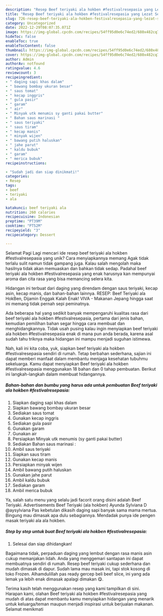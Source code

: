 ```yaml
---
description: "Resep Beef teriyaki ala hokben #festivalresepasia yang Lezat Sekali"
title: "Resep Beef teriyaki ala hokben #festivalresepasia yang Lezat Sekali"
slug: 726-resep-beef-teriyaki-ala-hokben-festivalresepasia-yang-lezat-sekali
category: Uncategorized
date: 2022-12-29T08:07:35.071Z
image: https://img-global.cpcdn.com/recipes/54ff95d0e6c74ed2/680x482cq70/beef-teriyaki-ala-hokben-festivalresepasia-foto-resep-utama.jpg
hideToc: false
enableToc: true
enableTocContent: false
thumbnail: https://img-global.cpcdn.com/recipes/54ff95d0e6c74ed2/680x482cq70/beef-teriyaki-ala-hokben-festivalresepasia-foto-resep-utama.jpg
cover: https://img-global.cpcdn.com/recipes/54ff95d0e6c74ed2/680x482cq70/beef-teriyaki-ala-hokben-festivalresepasia-foto-resep-utama.jpg
author: Admin
authorAv: notfound
ratingvalue: 4.6
reviewcount: 3
recipeingredient:
- " daging sapi khas dalam"
- " bawang bombay ukuran besar"
- " saus tomat"
- " kecap inggris"
- " gula pasir"
- " garam"
- " air"
- " Minyak utk menumis sy ganti pakai butter"
- " Bahan saus marinasi "
- " saus teriyaki"
- " saus tiram"
- " kecap manis"
- " minyak wijen"
- " bawang putih haluskan"
- " jahe parut"
- " kaldu bubuk"
- " garam"
- " merica bubuk"
recipeinstructions:

- "Sudah jadi dan siap dinikmati!"
categories:
- Resep
tags:
- beef
- teriyaki
- ala

katakunci: beef teriyaki ala 
nutrition: 260 calories
recipecuisine: Indonesian
preptime: "PT39M"
cooktime: "PT52M"
recipeyield: "3"
recipecategory: Dessert

---
```



Selamat Pagi Lagi mencari ide resep beef teriyaki ala hokben #festivalresepasia yang unik? Cara menyiapkannya memang Agak tidak terlalu sulit namun tidak gampang juga. Kalau salah mengolah maka hasilnya tidak akan memuaskan dan bahkan tidak sedap. Padahal beef teriyaki ala hokben #festivalresepasia yang enak harusnya kan mempunyai aroma dan cita rasa yang bisa memancing selera kita.


Hidangan ini terbuat dari daging yang direndam dengan saus teriyaki, kecap asin, kecap manis, dan bahan-bahan lainnya. RESEP: Beef Teriyaki ala HokBen, Dijamin Enggak Kalah Enak! VIVA - Makanan Jepang hingga saat ini memang tidak pernah sepi peminatnya.

Ada beberapa hal yang sedikit banyak mempengaruhi kualitas rasa dari beef teriyaki ala hokben #festivalresepasia, pertama dari jenis bahan, kemudian pemilihan bahan segar hingga cara membuat dan menghidangkannya. Tidak usah pusing kalau ingin menyiapkan beef teriyaki ala hokben #festivalresepasia enak di mana pun anda berada, karena asal sudah tahu triknya maka hidangan ini mampu menjadi suguhan istimewa.


Nah, kali ini kita coba, yuk, siapkan beef teriyaki ala hokben #festivalresepasia sendiri di rumah. Tetap berbahan sederhana, sajian ini dapat memberi manfaat dalam membantu menjaga kesehatan tubuhmu sekeluarga. Kamu dapat menyiapkan Beef teriyaki ala hokben #festivalresepasia menggunakan 18 bahan dan 0 tahap pembuatan. Berikut ini langkah-langkah dalam membuat hidangannya.

<!--inarticleads1-->

##### Bahan-bahan dan bumbu yang harus ada untuk pembuatan Beef teriyaki ala hokben #festivalresepasia:

1. Siapkan  daging sapi khas dalam
1. Siapkan  bawang bombay ukuran besar
1. Sediakan  saus tomat
1. Gunakan  kecap inggris
1. Sediakan  gula pasir
1. Gunakan  garam
1. Gunakan  air
1. Persiapkan  Minyak utk menumis (sy ganti pakai butter)
1. Sediakan  Bahan saus marinasi :
1. Ambil  saus teriyaki
1. Siapkan  saus tiram
1. Gunakan  kecap manis
1. Persiapkan  minyak wijen
1. Ambil  bawang putih haluskan
1. Gunakan  jahe parut
1. Ambil  kaldu bubuk
1. Sediakan  garam
1. Ambil  merica bubuk


Ya, salah satu menu yang selalu jadi facorit orang disini adalah Beef Teriyaki. Advertisements Beef Teriyaki (ala hokben) Ayunda Sylviana D @aysylviana Pas kebetulan dikasih daging sapi banyak sama mama mertua. Bingung mau dimasak apa dulu sebagiannya. Mendadak punya ide pengen masak teriyaki ala ala hokben. 

<!--inarticleads2-->

##### Step by step untuk buat Beef teriyaki ala hokben #festivalresepasia:


1. Selesai dan siap dihidangkan!

Bagaimana tidak, perpaduan daging yang lembut dengan rasa manis asin cukup memanjakan lidah. Anda yang menggemari santapan ini dapat membuatnya sendiri di rumah. Resep beef teriyaki cukup sederhana dan mudah dimasak di dapur. Sudah lama mau masak ini, tapi stok kosong di toko Frozen. Alhamdulillah pas ready gercep beli beef slice, ini yang ada lemak ya lebih enak dimasak apalagi dimakan 😋. 

Terima kasih telah menggunakan resep yang kami tampilkan di sini. Harapan kami, olahan Beef teriyaki ala hokben #festivalresepasia yang mudah di atas dapat membantu kamu menyiapkan hidangan yang menarik untuk keluarga/teman maupun menjadi inspirasi untuk berjualan makanan. Selamat menikmati
